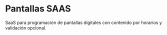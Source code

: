 # Pantallas SAAS

SaaS para programación de pantallas digitales con contenido por horarios y validación opcional.